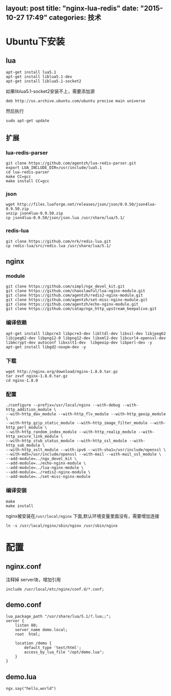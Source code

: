 layout: post
title: "nginx-lua-redis"
date: "2015-10-27 17:49"
categories: 技术
---
# Ubuntu下安装
## lua
```
apt-get install lua5.1
apt-get install liblua5.1-dev
apt-get install liblua5.1-socket2
```
如果liblua5.1-socket2安装不上，需要添加源
```
deb http://us.archive.ubuntu.com/ubuntu precise main universe
```
然后执行
```
sudo apt-get update
```
## 扩展
### lua-redis-parser
```
git clone https://github.com/agentzh/lua-redis-parser.git
export LUA_INCLUDE_DIR=/usr/include/lua5.1
cd lua-redis-parser
make CC=gcc
make install CC=gcc
```
### json
```
wget http://files.luaforge.net/releases/json/json/0.9.50/json4lua-0.9.50.zip
unzip json4lua-0.9.50.zip
cp json4lua-0.9.50/json/json.lua /usr/share/lua/5.1/
```
### redis-lua
```
git clone https://github.com/nrk/redis-lua.git
cp redis-lua/src/redis.lua /usr/share/lua/5.1/
```
## nginx
### module
```
git clone https://github.com/simpl/ngx_devel_kit.git
git clone https://github.com/chaoslawful/lua-nginx-module.git
git clone https://github.com/agentzh/redis2-nginx-module.git
git clone https://github.com/agentzh/set-misc-nginx-module.git
git clone https://github.com/agentzh/echo-nginx-module.git
git clone https://github.com/catap/ngx_http_upstream_keepalive.git
```
### 编译依赖
```
apt-get install libpcre3 libpcre3-dev libltdl-dev libssl-dev libjpeg62 libjpeg62-dev libpng12-0 libpng12-dev libxml2-dev libcurl4-openssl-dev libmcrypt-dev autoconf libxslt1-dev  libgeoip-dev libperl-dev -y
apt-get install libgd2-noxpm-dev -y
```
### 下载
```
wget http://nginx.org/download/nginx-1.8.0.tar.gz
tar zxvf nginx-1.8.0.tar.gz
cd nginx-1.8.0
```
### 配置
```
./configure --prefix=/usr/local/nginx --with-debug --with-http_addition_module \
--with-http_dav_module --with-http_flv_module --with-http_geoip_module \
--with-http_gzip_static_module --with-http_image_filter_module --with-http_perl_module \
--with-http_random_index_module --with-http_realip_module --with-http_secure_link_module \
--with-http_stub_status_module --with-http_ssl_module --with-http_sub_module \
--with-http_xslt_module --with-ipv6 --with-sha1=/usr/include/openssl \
--with-md5=/usr/include/openssl --with-mail --with-mail_ssl_module \
--add-module=../ngx_devel_kit \
--add-module=../echo-nginx-module \
--add-module=../lua-nginx-module \
--add-module=../redis2-nginx-module \
--add-module=../set-misc-nginx-module
```
### 编译安装
```
make
make install
```
nginx被安装在`/usr/local/nginx` 下面,默认环境变量里面没有，需要增加连接
```
ln -s /usr/local/nginx/sbin/nginx /usr/sbin/nginx
```
# 配置
## nginx.conf
注释掉 server块，增加引用
```
include /usr/local/etc/nginx/conf.d/*.conf;
```
## demo.conf
```
lua_package_path "/usr/share/lua/5.1/?.lua;;";
server {
    listen 80;
    server_name demo.local;    
    root  html;

    location /demo {
        default_type 'text/html';
        access_by_lua_file "/opt/demo.lua";
    }
}
```
## demo.lua
```
ngx.say("hello,world")
```
